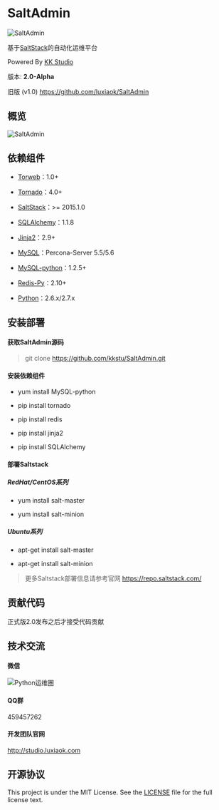 SaltAdmin
=========

![SaltAdmin](https://github.com/luxiaok/SaltAdmin/raw/master/static/images/SaltAdminLogo.jpg)

基于[SaltStack](https://github.com/saltstack/salt)的自动化运维平台

Powered By [KK Studio](http://github.com/kkstu)

版本: **2.0-Alpha**

旧版 (v1.0) https://github.com/luxiaok/SaltAdmin


## 概览

![SaltAdmin](http://git.luxiaok.com:82/xiaok/SaltAdmin/raw/bdcb7db9ce31438300a5ae78be9f0624fb0fe9f4/static/img/screenshot/login.jpg)


## 依赖组件

- [Torweb](https://github.com/kkstu/Torweb)：1.0+

- [Tornado](http://www.tornadoweb.org/)：4.0+

- [SaltStack](https://github.com/saltstack/salt)：>= 2015.1.0

- [SQLAlchemy](http://www.sqlalchemy.org/)：1.1.8

- [Jinja2](http://jinja.pocoo.org/)：2.9+

- [MySQL](http://www.percona.com/)：Percona-Server 5.5/5.6

- [MySQL-python](http://pypi.python.org/pypi/MySQL-python)：1.2.5+

- [Redis-Py](https://github.com/andymccurdy/redis-py)：2.10+

- [Python](http://www.python.org)：2.6.x/2.7.x


## 安装部署

#### 获取SaltAdmin源码

> git clone https://github.com/kkstu/SaltAdmin.git

#### 安装依赖组件

- yum install MySQL-python

- pip install tornado

- pip install redis

- pip install jinja2

- pip install SQLAlchemy

#### 部署Saltstack

##### RedHat/CentOS系列

-  yum install salt-master

-  yum install salt-minion

##### Ubuntu系列

- apt-get install salt-master

- apt-get install salt-minion

> 更多Saltstack部署信息请参考官网 https://repo.saltstack.com/


## 贡献代码

正式版2.0发布之后才接受代码贡献


## 技术交流

#### 微信

![Python运维圈](https://github.com/luxiaok/SaltAdmin/raw/master/static/images/ops_circle_qrcode.jpg)

#### QQ群

459457262


#### 开发团队官网

http://studio.luxiaok.com


## 开源协议

This project is under the MIT License. See the [LICENSE](http://git.luxiaok.com:82/xiaok/SaltAdmin/src/master/LICENSE) file for the full license text.